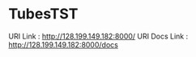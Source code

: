 # TubesTST
URI Link : http://128.199.149.182:8000/
URI Docs Link : http://128.199.149.182:8000/docs
